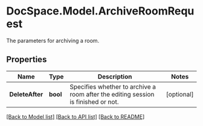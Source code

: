 # DocSpace.Model.ArchiveRoomRequest
The parameters for archiving a room.

## Properties

Name | Type | Description | Notes
------------ | ------------- | ------------- | -------------
**DeleteAfter** | **bool** | Specifies whether to archive a room after the editing session is finished or not. | [optional] 

[[Back to Model list]](../README.md#documentation-for-models) [[Back to API list]](../README.md#documentation-for-api-endpoints) [[Back to README]](../README.md)

